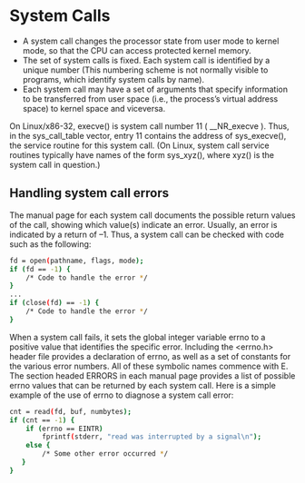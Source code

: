 # System Calls
- A system call changes the processor state from user mode to kernel mode, so that the CPU can access protected kernel memory.
- The set of system calls is fixed. Each system call is identified by a unique number (This numbering scheme is not normally visible to programs, which identify system calls by name).
- Each system call may have a set of arguments that specify information to be transferred from user space (i.e., the process’s virtual address space) to kernel space and viceversa.

On Linux/x86-32, execve() is system call number 11 ( __NR_execve ). Thus, in the sys_call_table vector, entry 11 contains the address of sys_execve(), the service routine for this system call. (On Linux, system call service routines typically have names of the form sys_xyz(), where xyz() is the system call in question.)

## Handling system call errors
The manual page for each system call documents the possible return values of the call, showing which value(s) indicate an error. Usually, an error is indicated by a return of –1. Thus, a system call can be checked with code such as the following:

```bash
fd = open(pathname, flags, mode);
if (fd == -1) {
    /* Code to handle the error */
}
...
if (close(fd) == -1) {
    /* Code to handle the error */
}
```
When a system call fails, it sets the global integer variable errno to a positive value that identifies the specific error. Including the <errno.h> header file provides a declaration of errno, as well as a set of constants for the various error numbers. All of these symbolic names commence with E. The section headed ERRORS in each manual page provides a list of possible errno values that can be returned by each system call. Here is a simple example of the use of errno to diagnose a system call error:
```bash
cnt = read(fd, buf, numbytes);
if (cnt == -1) {
    if (errno == EINTR)
        fprintf(stderr, "read was interrupted by a signal\n");
    else {
        /* Some other error occurred */
   }
}
```


